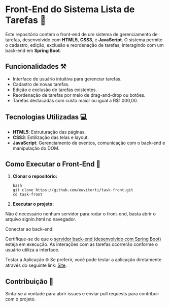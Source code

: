 # Front-End do Sistema Lista de Tarefas 📝

Este repositório contém o front-end de um sistema de gerenciamento de tarefas, desenvolvido com **HTML5**, **CSS3**, e **JavaScript**. O sistema permite o cadastro, edição, exclusão e reordenação de tarefas, interagindo com um back-end em **Spring Boot**.

## Funcionalidades ⚒️

- Interface de usuário intuitiva para gerenciar tarefas.
- Cadastro de novas tarefas.
- Edição e exclusão de tarefas existentes.
- Reordenação de tarefas por meio de drag-and-drop ou botões.
- Tarefas destacadas com custo maior ou igual a R$1.000,00.

## Tecnologias Utilizadas 💻

- **HTML5**: Estruturação das páginas.
- **CSS3**: Estilização das telas e layout.
- **JavaScript**: Gerenciamento de eventos, comunicação com o back-end e manipulação do DOM.

## Como Executar o Front-End 🤔

1. **Clonar o repositório:**

   ```
   bash
   git clone https://github.com/euvitorti/task-front.git
   cd task-front
   ```

2. **Executar o projeto:**

Não é necessário nenhum servidor para rodar o front-end, basta abrir o arquivo signin.html no navegador.

Conectar ao back-end:

Certifique-se de que o [servidor back-end (desenvolvido com Spring Boot)](https://github.com/euvitorti/task) esteja em execução. As interações com as tarefas ocorrerão conforme o usuário utiliza a interface.

Testar a Aplicação 🌐
Se preferir, você pode testar a aplicação diretamente através do seguinte link: [Site](https://fatto-front-deploy.vercel.app/).

## Contribuição 🚀

Sinta-se à vontade para abrir issues e enviar pull requests para contribuir com o projeto.
